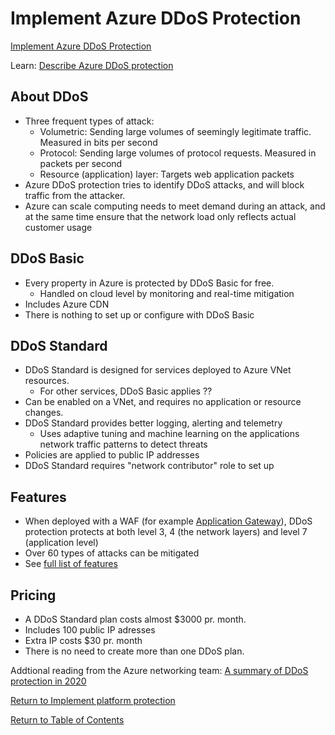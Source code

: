 # Implement Azure DDoS Protection

[Implement Azure DDoS Protection](https://docs.microsoft.com/en-us/azure/ddos-protection/ddos-protection-overview)

Learn: [Describe Azure DDoS protection](https://docs.microsoft.com/en-us/learn/modules/describe-basic-security-capabilities-azure/3-describe-azure-ddos-protection)

## About DDoS

* Three frequent types of attack:
   * Volumetric: Sending large volumes of seemingly legitimate traffic. Measured in bits per second
   * Protocol: Sending large volumes of protocol requests. Measured in packets per second
   * Resource (application) layer: Targets web application packets
* Azure DDoS protection tries to identify DDoS attacks, and will block traffic from the attacker.
* Azure can scale computing needs to meet demand during an attack, and at the same time ensure that the network load only reflects actual customer usage

## DDoS Basic

* Every property in Azure is protected by DDoS Basic for free.
   * Handled on cloud level by monitoring and real-time mitigation
* Includes Azure CDN
* There is nothing to set up or configure with DDoS Basic

## DDoS Standard

* DDoS Standard is designed for services deployed to Azure VNet resources.
   * For other services, DDoS Basic applies ??
* Can be enabled on a VNet, and requires no application or resource changes.
* DDoS Standard provides better logging, alerting and telemetry
   * Uses adaptive tuning and machine learning on the applications network traffic patterns to detect threats
* Policies are applied to public IP addresses
* DDoS Standard requires "network contributor" role to set up

## Features

* When deployed with a WAF (for example [Application Gateway](15-Configure%20a%20Web%20Application%20Firewall%20(WAF)%20on%20Azure%20Application%20Gateway.md)), DDoS protection protects at both level 3, 4 (the network layers) and level 7 (application level)
* Over 60 types of attacks can be mitigated
* See [full list of features](https://docs.microsoft.com/en-us/azure/ddos-protection/ddos-protection-overview#features)

## Pricing

* A DDoS Standard plan costs almost $3000 pr. month.
* Includes 100 public IP adresses
* Extra IP costs $30 pr. month
* There is no need to create more than one DDoS plan.

Addtional reading from the Azure networking team: [A summary of DDoS protection in 2020](https://azure.microsoft.com/en-us/blog/azure-ddos-protection-2020-year-in-review/)


[Return to Implement platform protection](README.md)

[Return to Table of Contents](../README.md)
